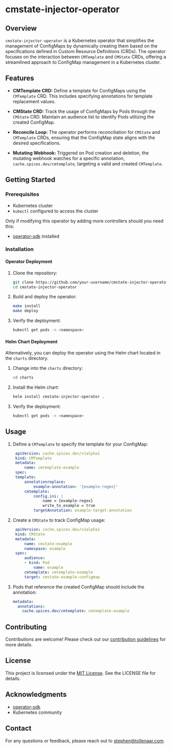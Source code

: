 # cmstate-injector-operator

## Overview

`cmstate-injector-operator` is a Kubernetes operator that simplifies the management of ConfigMaps by dynamically creating them based on the specifications defined in Custom Resource Definitions (CRDs). The operator focuses on the interaction between `CMTemplate` and `CMState` CRDs, offering a streamlined approach to ConfigMap management in a Kubernetes cluster.

## Features

- **CMTemplate CRD:** Define a template for ConfigMaps using the `CMTemplate` CRD. This includes specifying annotations for template replacement values.

- **CMState CRD:** Track the usage of ConfigMaps by Pods through the `CMState` CRD. Maintain an audience list to identify Pods utilizing the created ConfigMap.

- **Reconcile Loop:** The operator performs reconciliation for `CMState` and `CMTemplate` CRDs, ensuring that the ConfigMap state aligns with the desired specifications.

- **Mutating Webhook:** Triggered on Pod creation and deletion, the mutating webhook watches for a specific annotation, `cache.spices.dev/cmtemplate`, targeting a valid and created `CMTemplate`.

## Getting Started

### Prerequisites

- Kubernetes cluster
- `kubectl` configured to access the cluster

Only if modifying this operator by adding more controllers should you need this:

- [operator-sdk](https://github.com/operator-framework/operator-sdk) installed

### Installation

#### Operator Deployment

1. Clone the repository:

   ```bash
   git clone https://github.com/your-username/cmstate-injector-operator.git
   cd cmstate-injector-operator
   ```

2. Build and deploy the operator:

   ```bash
   make install
   make deploy
   ```

3. Verify the deployment:

   ```bash
   kubectl get pods -n <namespace>
   ```

#### Helm Chart Deployment

Alternatively, you can deploy the operator using the Helm chart located in the `charts` directory.

1. Change into the `charts` directory:

   ```bash
   cd charts
   ```

2. Install the Helm chart:

   ```bash
   helm install cmstate-injector-operator .
   ```

3. Verify the deployment:

   ```bash
   kubectl get pods -n <namespace>
   ```

## Usage

1. Define a `CMTemplate` to specify the template for your ConfigMap:

   ```yaml
    apiVersion: cache.spices.dev/v1alpha1
    kind: CMTemplate
    metadata:
        name: cmtemplate-example
    spec:
    template:
        annotationreplace:
            example-annotation: '{example-regex}'
        cmtemplate:
            config.ini: |
                name = {example-regex}
                write_to_example = true
            targetAnnotation: example-target-annotation
   ```

2. Create a `CMState` to track ConfigMap usage:

   ```yaml
    apiVersion: cache.spices.dev/v1alpha1
    kind: CMState
    metadata:
        name: cmstate-example
        namespace: example
    spec:
        audience:
        - kind: Pod
            name: example
        cmtemplate: cmtemplate-example
        target: cmstate-example-configmap
   ```

3. Pods that reference the created ConfigMap should include the annotation:

   ```yaml
   metadata:
     annotations:
       cache.spices.dev/cmtemplate: cmtemplate-example
   ```

## Contributing

Contributions are welcome! Please check out our [contribution guidelines](CONTRIBUTING.md) for more details.

## License

This project is licensed under the [MIT License](LICENSE). See the LICENSE file for details.

## Acknowledgments

- [operator-sdk](https://github.com/operator-framework/operator-sdk)
- Kubernetes community

## Contact

For any questions or feedback, please reach out to [stephen@tollenaar.com](mailto:stephen@tollenaar.com).
